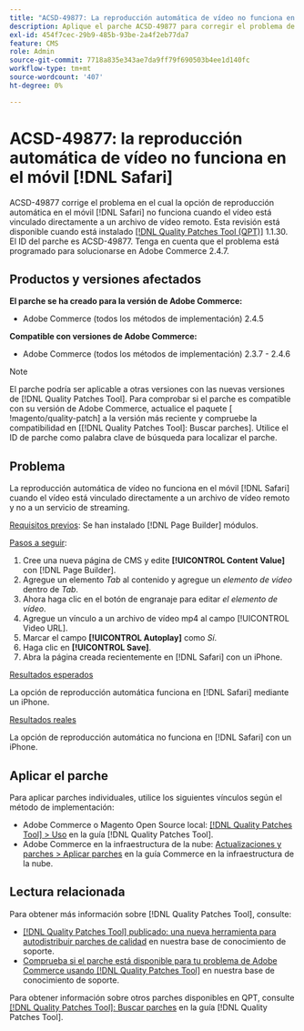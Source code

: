```yaml
---
title: "ACSD-49877: La reproducción automática de vídeo no funciona en el móvil  [!DNL Safari]"
description: Aplique el parche ACSD-49877 para corregir el problema de Adobe Commerce en el que la opción de reproducción automática de vídeo no funciona en dispositivos móviles [!DNL Safari] cuando el vídeo está vinculado directamente a un archivo de vídeo remoto.
exl-id: 454f7cec-29b9-485b-93be-2a4f2eb77da7
feature: CMS
role: Admin
source-git-commit: 7718a835e343ae7da9ff79f690503b4ee1d140fc
workflow-type: tm+mt
source-wordcount: '407'
ht-degree: 0%

---
```


# ACSD-49877: la reproducción automática de vídeo no funciona en el móvil [!DNL Safari]

ACSD-49877 corrige el problema en el cual la opción de reproducción automática en el móvil [!DNL Safari] no funciona cuando el vídeo está vinculado directamente a un archivo de vídeo remoto. Esta revisión está disponible cuando está instalado [[!DNL Quality Patches Tool (QPT)]](/help/announcements/adobe-commerce-announcements/magento-quality-patches-released-new-tool-to-self-serve-quality-patches.md) 1.1.30. El ID del parche es ACSD-49877. Tenga en cuenta que el problema está programado para solucionarse en Adobe Commerce 2.4.7.

## Productos y versiones afectados

**El parche se ha creado para la versión de Adobe Commerce:**

* Adobe Commerce (todos los métodos de implementación) 2.4.5

**Compatible con versiones de Adobe Commerce:**

* Adobe Commerce (todos los métodos de implementación) 2.3.7 - 2.4.6

>[!NOTE]
>
>El parche podría ser aplicable a otras versiones con las nuevas versiones de [!DNL Quality Patches Tool]. Para comprobar si el parche es compatible con su versión de Adobe Commerce, actualice el paquete [ !magento/quality-patch] a la versión más reciente y compruebe la compatibilidad en [[!DNL Quality Patches Tool]: Buscar parches]. Utilice el ID de parche como palabra clave de búsqueda para localizar el parche.

## Problema

La reproducción automática de vídeo no funciona en el móvil [!DNL Safari] cuando el vídeo está vinculado directamente a un archivo de vídeo remoto y no a un servicio de streaming.

<u>Requisitos previos</u>:
Se han instalado [!DNL Page Builder] módulos.

<u>Pasos a seguir</u>:

1. Cree una nueva página de CMS y edite **[!UICONTROL Content Value]** con [!DNL Page Builder].
1. Agregue un elemento *Tab* al contenido y agregue un *elemento de vídeo* dentro de *Tab*.
1. Ahora haga clic en el botón de engranaje para editar *el elemento de vídeo*.
1. Agregue un vínculo a un archivo de vídeo mp4 al campo [!UICONTROL Video URL].
1. Marcar el campo **[!UICONTROL Autoplay]** como *Sí*.
1. Haga clic en **[!UICONTROL Save]**.
1. Abra la página creada recientemente en [!DNL Safari] con un iPhone.

<u>Resultados esperados</u>

La opción de reproducción automática funciona en [!DNL Safari] mediante un iPhone.

<u>Resultados reales</u>

La opción de reproducción automática no funciona en [!DNL Safari] con un iPhone.

## Aplicar el parche

Para aplicar parches individuales, utilice los siguientes vínculos según el método de implementación:

* Adobe Commerce o Magento Open Source local: [[!DNL Quality Patches Tool] > Uso](https://experienceleague.adobe.com/docs/commerce-operations/tools/quality-patches-tool/usage.html) en la guía [!DNL Quality Patches Tool].
* Adobe Commerce en la infraestructura de la nube: [Actualizaciones y parches > Aplicar parches](https://experienceleague.adobe.com/docs/commerce-cloud-service/user-guide/develop/upgrade/apply-patches.html) en la guía Commerce en la infraestructura de la nube.

## Lectura relacionada

Para obtener más información sobre [!DNL Quality Patches Tool], consulte:

* [[!DNL Quality Patches Tool] publicado: una nueva herramienta para autodistribuir parches de calidad](/help/announcements/adobe-commerce-announcements/magento-quality-patches-released-new-tool-to-self-serve-quality-patches.md) en nuestra base de conocimiento de soporte.
* [Comprueba si el parche está disponible para tu problema de Adobe Commerce usando [!DNL Quality Patches Tool]](/help/support-tools/patches-available-in-qpt-tool/check-patch-for-magento-issue-with-magento-quality-patches.md) en nuestra base de conocimiento de soporte.

Para obtener información sobre otros parches disponibles en QPT, consulte [[!DNL Quality Patches Tool]: Buscar parches](https://experienceleague.adobe.com/tools/commerce-quality-patches/index.html) en la guía [!DNL Quality Patches Tool].
